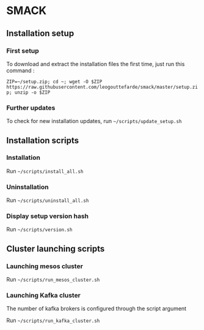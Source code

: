 # SMACK

## Installation setup

### First setup

To download and extract the installation files the first time, just run this command :

`ZIP=~/setup.zip; cd ~; wget -O $ZIP https://raw.githubusercontent.com/leogouttefarde/smack/master/setup.zip; unzip -o $ZIP`

### Further updates

To check for new installation updates, run `~/scripts/update_setup.sh`

## Installation scripts

### Installation

Run `~/scripts/install_all.sh`

### Uninstallation

Run `~/scripts/uninstall_all.sh`

### Display setup version hash

Run `~/scripts/version.sh`

## Cluster launching scripts

### Launching mesos cluster

Run `~/scripts/run_mesos_cluster.sh`

### Launching Kafka cluster

The number of kafka brokers is configured through the script argument

Run `~/scripts/run_kafka_cluster.sh`
